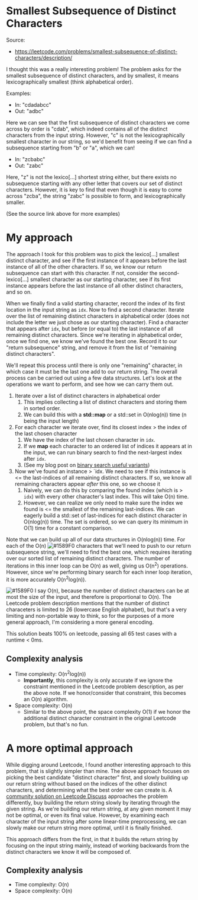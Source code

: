 # Smallest Subsequence of Distinct Characters

Source:

 - https://leetcode.com/problems/smallest-subsequence-of-distinct-characters/description/

I thought this was a really interesting problem! The problem asks for the smallest
subsequence of distinct characters, and by smallest, it means lexicographically smallest
(think alphabetical order).

Examples:

 - In: "cdadabcc"
 - Out: "adbc"

Here we can see that the first subsequence of distinct characters we come across by order
is "cdab", which indeed contains all of the distinct characters from the input string.
However, "c" is not the lexicographically smallest character in our string, so we'd benefit
from seeing if we can find a subsequence starting from "b" or "a", which we can!

 - In: "zcbabc"
 - Out: "zabc"

Here, "z" is not the lexico[...] shortest string either, but there exists no subsequence
starting with any other letter that covers our set of distinct characters. However, it is
key to find that even though it is easy to come across "zcba", the string "zabc" is possible
to form, and lexicographically smaller.

(See the source link above for more examples)

# My approach

The approach I took for this problem was to pick the lexico[...] smallest distinct character,
and see if the first instance of it appears before the last instance of all of the other characters.
If so, we know our return subsequence can start with this character. If not, consider the
second-lexico[...] smallest character as our starting character, see if its first instance appears
before the last instance of all other distinct characters, and so on.

When we finally find a valid starting character, record the index of its first location in the input
string as `idx`. Now to find a second character. Iterate over the list of remaining distinct characters
in alphabetical order (does not include the letter we just chose as our starting character). Find a
character that appears after `idx`, but before (or equal to) the last instance of all remaining distinct
characters. Since we're iterating in alphabetical order, once we find one, we know we've found the best
one. Record it to our "return subsequence" string, and remove it from the list of "remaining distinct
characters".

We'll repeat this process until there is only one "remaining" character, in which case it must be the
last one add to our return string. The overall process can be carried out using a few data structures.
Let's look at the operations we want to perform, and see how we can carry them out.

1. Iterate over a list of distinct characters in alphabetical order
   1. This implies collecting a list of distinct characters and storing them in sorted order.
   1. We can build this with a **std::map** or a std::set in O(nlog(n)) time (n being the input length)
1. For each character we iterate over, find its closest index > the index of the last chosen character
   1. We have the index of the last chosen character in `idx`.
   1. If we **map** each character to an ordered list of indices it appears at in the input, we can run binary
      search to find the next-largest index after `idx`.
   1. (See my blog post on [binary search useful variants](https://blog.domfarolino.com/Binary-Search-Useful-Variants/))
1. Now we've found an instance > `idx. We need to see if this instance is <= the last-indices of all remaining
   distinct characters. If so, we know all remaining characters appear _after_ this one, so we choose it
   1. Naively, we can do this by comparing the found index (which is > `idx`) with every other
      character's last index. This will take O(n) time.
   1. However, we can realize we only need to make sure the index we found is <= the smallest of the remaining
      last-indices. We can eagerly build a std::set of last-indices for each distinct character in O(nlog(n))
      time. The set is ordered, so we can query its minimum in O(1) time for a constant comparison.

Note that we can build up all of our data structures in O(nlog(n)) time. For each of the O(n)
![#1589F0](https://placehold.it/15/1589F0/000000?text=+) characters that we'll need to push to
our return subsequence string, we'll need to find the best one, which requires iterating over our
sorted list of remaining distinct characters. The number of iterations in this inner loop can be
O(n) as well, giving us O(n<sup>2</sup>) operations. However, since we're performing binary search
for each inner loop iteration, it is more accurately O(n<sup>2</sup>log(n)).

![#1589F0](https://placehold.it/15/1589F0/000000?text=+) I say O(n), because the number of distinct
characters can be at most the size of the input, and therefore is proportional to O(n). The Leetcode
problem description mentions that the number of distinct characeters is limited to 26 (lowercase English
alphabet), but that's a very limiting and non-portable way to think, so for the purposes of a more general
approach, I'm considering a more general encoding.

This solution beats 100% on leetcode, passing all 65 test cases with a runtime < 0ms.

## Complexity analysis

 - Time complexity: O(n<sup>2</sup>log(n))
   - **Importantly**, this complexity is only accurate if we ignore the constraint mentioned in the Leetcode
     problem description, as per the above note. If we honor/consider that constraint, this becomes an O(n)
     algorithm.
 - Space complexity: O(n)
   - Similar to the above point, the space complexity O(1) if we honor the additional distinct character
     constraint in the original Leetcode problem, but that's no fun.

# A more optimal approach

While digging around Leetcode, I found another interesting approach to this problem, that is slightly simpler
than mine. The above approach focuses on picking the best candidate "distinct character" first, and slowly
building up our return string without based on the indices of the other distinct characters, and determining
what the best order we can create is. A
[community solution on Leetcode Discuss](https://leetcode.com/problems/smallest-subsequence-of-distinct-characters/discuss/357715/)
approaches the problem differently, buy building the return string slowly by iterating through the given string. As
we're building our return string, at any given moment it may not be optimal, or even its final value. However, by
examining each character of the input string after some linear-time preprocessing, we can slowly make our return
string more optimal, until it is finally finished.

This approach differs from the first, in that it builds the return string by focusing on the input string mainly,
instead of working backwards from the distinct characters we know it will be composed of.

## Complexity analysis
 - Time complexity: O(n)
 - Space complexity: O(n)

